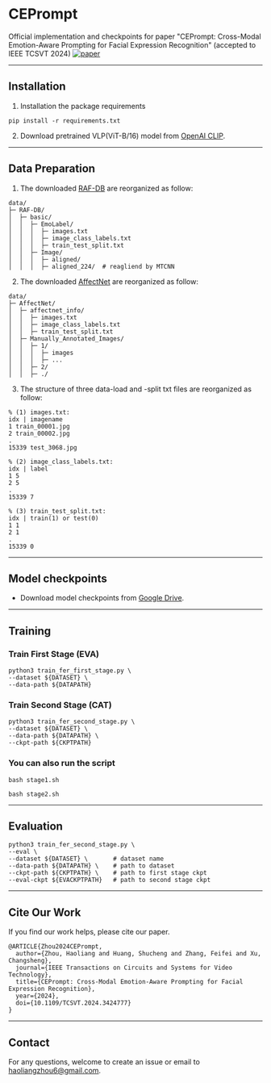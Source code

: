 # CEPrompt
Official implementation and checkpoints for paper "CEPrompt: Cross-Modal Emotion-Aware Prompting for Facial Expression Recognition" (accepted to IEEE TCSVT 2024) [![paper](https://img.shields.io/badge/Paper-87CEEB)](https://doi.org/10.1109/TCSVT.2024.3424777) <br> 

---
## Installation
1. Installation the package requirements
```
pip install -r requirements.txt
```

2. Download pretrained VLP(ViT-B/16) model from [OpenAI CLIP](https://github.com/openai/CLIP).

---
## Data Preparation
1. The downloaded [RAF-DB](http://www.whdeng.cn/RAF/model1.html) are reorganized as follow:
```
data/
├─ RAF-DB/
│  ├─ basic/
│  │  ├─ EmoLabel/
│  │  │  ├─ images.txt
│  │  │  ├─ image_class_labels.txt
│  │  │  ├─ train_test_split.txt
│  │  ├─ Image/
│  │  │  ├─ aligned/
│  │  │  ├─ aligned_224/  # reagliend by MTCNN
```
2. The downloaded [AffectNet](http://mohammadmahoor.com/affectnet/) are reorganized as follow:
```
data/
├─ AffectNet/
│  ├─ affectnet_info/
│  │  ├─ images.txt
│  │  ├─ image_class_labels.txt
│  │  ├─ train_test_split.txt
│  ├─ Manually_Annotated_Images/
│  │  ├─ 1/
│  │  │  ├─ images
│  │  │  ├─ ...
│  │  ├─ 2/
│  │  ├─ ./
```
3. The structure of three data-load and -split txt files are reorganized as follow:
```
% (1) images.txt:
idx | imagename
1 train_00001.jpg
2 train_00002.jpg
.
15339 test_3068.jpg

% (2) image_class_labels.txt:
idx | label
1 5
2 5
.
15339 7

% (3) train_test_split.txt:
idx | train(1) or test(0)
1 1
2 1
.
15339 0
```

---
## Model checkpoints
- Download model checkpoints from [Google Drive](https://drive.google.com/drive/folders/1xd85nIySAkoMZQr281HbaEFFhkKHaHAA?usp=sharing).

---
## Training
### Train First Stage (EVA)
```
python3 train_fer_first_stage.py \  
--dataset ${DATASET} \ 
--data-path ${DATAPATH}
```
### Train Second Stage (CAT)
```
python3 train_fer_second_stage.py \  
--dataset ${DATASET} \  
--data-path ${DATAPATH} \  
--ckpt-path ${CKPTPATH}
```
### You can also run the script
```
bash stage1.sh
```
```
bash stage2.sh
```

---
## Evaluation
```
python3 train_fer_second_stage.py \ 
--eval \
--dataset ${DATASET} \       # dataset name
--data-path ${DATAPATH} \    # path to dataset
--ckpt-path ${CKPTPATH} \    # path to first stage ckpt
--eval-ckpt ${EVACKPTPATH}   # path to second stage ckpt
```

---
## Cite Our Work
If you find our work helps, please cite our paper.
```
@ARTICLE{Zhou2024CEPrompt,
  author={Zhou, Haoliang and Huang, Shucheng and Zhang, Feifei and Xu, Changsheng},
  journal={IEEE Transactions on Circuits and Systems for Video Technology}, 
  title={CEPrompt: Cross-Modal Emotion-Aware Prompting for Facial Expression Recognition}, 
  year={2024},
  doi={10.1109/TCSVT.2024.3424777}
}

``` 

---
## Contact
For any questions, welcome to create an issue or email to <a href="mailto:haoliangzhou6@gmail.com">haoliangzhou6@gmail.com</a>.




